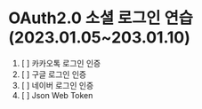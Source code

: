 

# OAuth2.0 소셜 로그인 연습 (2023.01.05~203.01.10)

1. [ ] 카카오톡 로그인 인증
2. [ ] 구글 로그인 인증
3. [ ] 네이버 로그인 인증
4. [ ] Json Web Token

